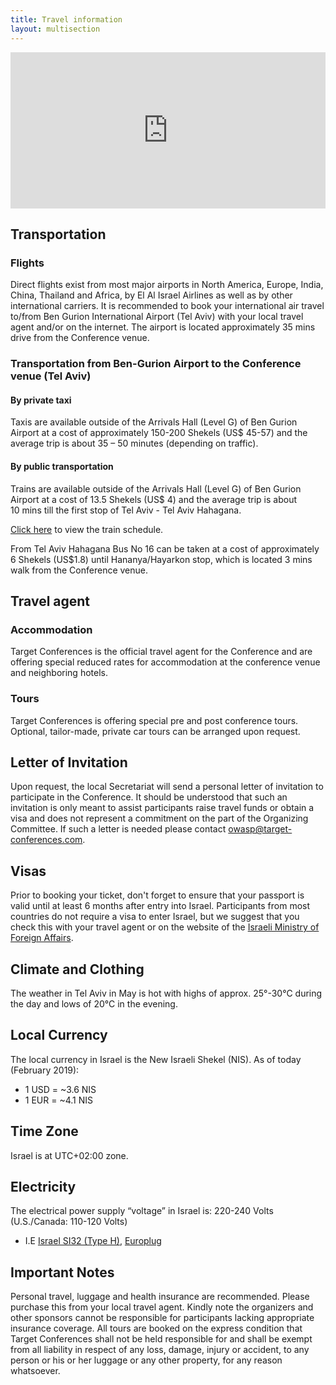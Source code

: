 ```yaml
---
title: Travel information
layout: multisection
---
```



<section class="map">
	<iframe src="https://www.google.com/maps/embed?pb=!1m18!1m12!1m3!1d13749342.72054698!2d14.955935301241617!3d32.71865586356415!2m3!1f0!2f0!3f0!3m2!1i1024!2i768!4f13.1!3m3!1m2!1s0x151d4ca6193b7c1f%3A0xc1fb72a2c0963f90!2sTel+Aviv-Yafo%2C+Israel!5e0!3m2!1sen!2sno!4v1507897025226" width="100%" height="250" frameborder="0" style="border:0" allowfullscreen></iframe>
</section>

<section markdown="1">

## Transportation

### Flights

Direct flights exist from most major airports in North America, Europe, India, China, Thailand and Africa, by El Al Israel Airlines as well as by other international carriers. It is recommended to book your international air travel to/from Ben Gurion International Airport (Tel Aviv) with your local travel agent and/or on the internet.
The airport is located approximately 35 mins drive from the Conference venue.

### Transportation from Ben-Gurion Airport to the Conference venue (Tel Aviv)

#### By private taxi

Taxis are available outside of the Arrivals Hall (Level G) of Ben Gurion Airport at a cost of approximately 150-200 Shekels (US$ 45-57) and the average trip is about 35 – 50 minutes (depending on traffic).

#### By public transportation

Trains are available outside of the Arrivals Hall (Level G) of Ben Gurion Airport at a cost of 13.5 Shekels (US$ 4) and the average trip is about 10 mins till the first stop of Tel Aviv - Tel Aviv Hahagana.

[Click here](http://www1.rail.co.il/EN/Pages/Homepage.aspx) to view the train schedule.

From Tel Aviv Hahagana Bus No 16 can be taken at a cost of approximately 6 Shekels (US$1.8) until Hananya/Hayarkon stop, which is located 3 mins walk from the Conference venue.

## Travel agent

### Accommodation

Target Conferences is the official travel agent for the Conference and are offering special reduced rates for accommodation at the conference venue and neighboring hotels.

### Tours

Target Conferences is offering special pre and post conference tours. Optional, tailor-made, private car tours can be arranged upon request.


## Letter of Invitation

Upon request, the local Secretariat will send a personal letter of invitation to participate in the Conference. It should be understood that such an invitation is only meant to assist participants raise travel funds or obtain a visa and does not represent a commitment on the part of the Organizing Committee. If such a letter is needed please contact [owasp@target-conferences.com](mailto:owasp@target-conferences.com).

## Visas

Prior to booking your ticket, don't forget to ensure that your passport is valid until at least 6 months after entry into Israel. Participants from most countries do not require a visa to enter Israel, but we suggest that you check this with your travel agent or on the website of the [Israeli Ministry of Foreign Affairs](http://www.mfa.gov.il/mfa/consularservices/pages/visas.aspx).

## Climate and Clothing

The weather in Tel Aviv in May is hot with highs of approx. 25°-30°C during the day and lows of 20°C in the evening.

## Local Currency

The local currency in Israel is the New Israeli Shekel (NIS).
As of today (February 2019):

* 1 USD = ~3.6 NIS
* 1 EUR = ~4.1 NIS

## Time Zone

Israel is at UTC+02:00 zone.

## Electricity

The electrical power supply “voltage” in Israel is: 220-240 Volts (U.S./Canada: 110-120 Volts)
* I.E [Israel SI32 (Type H)](https://en.wikipedia.org/wiki/AC_power_plugs_and_sockets#Israel_SI32_(Type_H)), [Europlug](https://en.wikipedia.org/wiki/Europlug)

## Important Notes

Personal travel, luggage and health insurance are recommended. Please purchase this from your local travel agent. Kindly note the organizers and other sponsors cannot be responsible for participants lacking appropriate insurance coverage. All tours are booked on the express condition that Target Conferences shall not be held responsible for and shall be exempt from all liability in respect of any loss, damage, injury or accident, to any person or his or her luggage or any other property, for any reason whatsoever.


</section>
